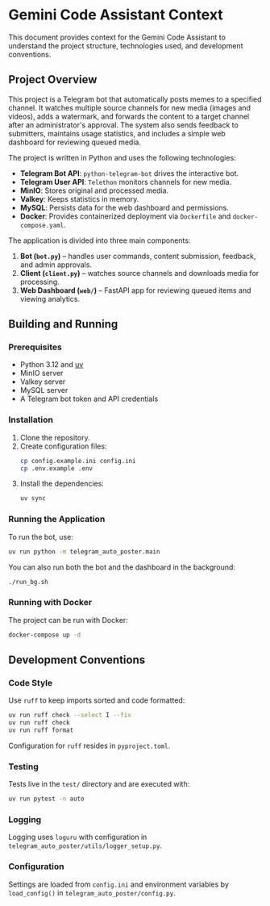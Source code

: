 # Gemini Code Assistant Context

This document provides context for the Gemini Code Assistant to understand the project structure, technologies used, and development conventions.

## Project Overview

This project is a Telegram bot that automatically posts memes to a specified channel. It watches multiple source channels for new media (images and videos), adds a watermark, and forwards the content to a target channel after an administrator's approval. The system also sends feedback to submitters, maintains usage statistics, and includes a simple web dashboard for reviewing queued media.

The project is written in Python and uses the following technologies:

* **Telegram Bot API**: `python-telegram-bot` drives the interactive bot.
* **Telegram User API**: `Telethon` monitors channels for new media.
* **MinIO**: Stores original and processed media.
* **Valkey**: Keeps statistics in memory.
* **MySQL**: Persists data for the web dashboard and permissions.
* **Docker**: Provides containerized deployment via `Dockerfile` and `docker-compose.yaml`.

The application is divided into three main components:

1. **Bot (`bot.py`)** – handles user commands, content submission, feedback, and admin approvals.
2. **Client (`client.py`)** – watches source channels and downloads media for processing.
3. **Web Dashboard (`web/`)** – FastAPI app for reviewing queued items and viewing analytics.

## Building and Running

### Prerequisites

* Python 3.12 and [uv](https://github.com/astral-sh/uv)
* MinIO server
* Valkey server
* MySQL server
* A Telegram bot token and API credentials

### Installation

1. Clone the repository.
2. Create configuration files:
   ```bash
   cp config.example.ini config.ini
   cp .env.example .env
   ```
3. Install the dependencies:
   ```bash
   uv sync
   ```

### Running the Application

To run the bot, use:

```bash
uv run python -m telegram_auto_poster.main
```

You can also run both the bot and the dashboard in the background:

```bash
./run_bg.sh
```

### Running with Docker

The project can be run with Docker:

```bash
docker-compose up -d
```

## Development Conventions

### Code Style

Use `ruff` to keep imports sorted and code formatted:

```bash
uv run ruff check --select I --fix
uv run ruff check
uv run ruff format
```

Configuration for `ruff` resides in `pyproject.toml`.

### Testing

Tests live in the `test/` directory and are executed with:

```bash
uv run pytest -n auto
```

### Logging

Logging uses `loguru` with configuration in `telegram_auto_poster/utils/logger_setup.py`.

### Configuration

Settings are loaded from `config.ini` and environment variables by `load_config()` in `telegram_auto_poster/config.py`.


